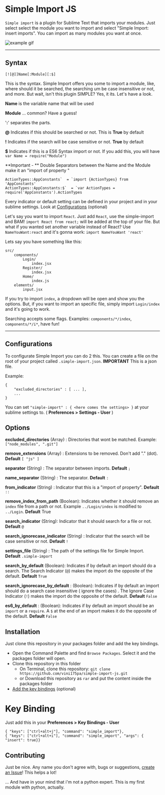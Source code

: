 Simple Import JS
===================

`Simple import` is a plugin for Sublime Text that imports your modules. Just select select the module you want to import and select "Simple Import: insert imports". You can import as many modules you want at once.

![example gif](https://raw.githubusercontent.com/vini175pa/simple-import-js/master/example.gif)



----------

Syntax
-------------

`[![@]]Name[:Module][:$]`

This is the syntax. Simple Import offers you some to import a module, like, where should it be searched, the searching um be case insensitive or not, and more. But wait, isn't this plugin SIMPLE? Yes, it its. Let's have a look.

**Name** is the variable name that will be used

**Module** ... common? Have a guess!

'**:**' separates the parts.

**@** Indicates if this should be searched or not. This is **True** by default

**!** Indicates if the search will be case sensitive or not. **True** by default

**$** Indicates if this is a ES6 Syntax import or not. If you add this, you will have `var Name = require("Module")`

 **Important - **  Double Separators between the Name and the Module make it an "import of property "

	ActionTypes::AppConstants`  = `import {ActionTypes} from 'AppConstants'
	ActionTypes::AppConstants:$`  = `var ActionTypes = require('AppConstants').ActionTypes

Every indicator or default setting can be defined in your project and in your sublime settings. Look at  [Configurations](#configurations) (optional)

Let's say you want to import `React`. Just add `React`, use the simple-import and BAM! `import React from react;` will be added at the top of your file. But what if you wanted set another variable instead of React? Use `NameYouWant:react` and it's gonna work: `import NameYouWant 'react'`

Lets say you have something like this:

	src/
		components/
			Login/
				index.jsx
			Register/
				index.jsx
			Home/
				index.js
		elements/
			input.jsx

If you try to import `index`, a dropdown will be open and show you the options. But, if you want to import an specific file, simply import `Login/index` and it's going to work.

Searching accepts some flags. Examples: `components/*/index`, `components/*/i*`, have fun!

----------

Configurations
-------------

To configurate Simple Import you can do 2 this. You can create a file on the root of your project called `.simple-import.json`. **IMPORTANT** This is a json file.

Example:

	{
		"excluded_directories" : [ ... ],
		...
	}


You can set `"simple-import" : { <here comes the settings> }` at your sublime settings to. ( **Preferences > Settings - User** )


## Options

**excluded_directories**  (Array) :   Directories that wont be matched. Example: `["node_modules", ".git"]`

**remove_extensions**  (Array) :   Extensions to be removed. Don't add "." (dot). **Default** `[ "js" ]`

**separator** (String) : The separator between imports. **Default** `;`

**name_separator** (String) : The separator. **Default** `:`

**from_indicator** (String) : Indicator that this is a "import of property". **Default** `::`

**remove_index_from_path** (Boolean): Indicates whether it should remove an `index` file from a path or not. Example `../Login/index` is modified to `../Login`. **Default** True

**search_indicator** (String): Indicator that it should search for a file or not. **Default** `@`

**search_ignorecase_indicator** (String) : Indicator that the search will be case sensitive or not.  **Default** `!`

**settings_file** (String) :  The path of the settings file for Simple Import. **Default** `.simple-import`

**search_by_default** (Boolean): Indicates if by default an import should do a search. The Search Indicator (`@`) makes the import do the opposite of the default. **Default** `True`

**search_ignorecase_by_default** :  (Boolean): Indicates if by default an import should do a search case insensitive ( ignore the cases) . The Ignore Case Indicator (`!`) makes the import do the opposite of the default. **Default** `False`

**es6_by_default** :  (Boolean): Indicates if by default an import should be an `import` or a `require`.  A `$` at the end of an import makes it do the opposite of the default. **Default** `False`


Installation
-------------

Just clone this repository in your packages folder and add the key bindings.

 - Open the Command Palette and find `Browse Packages`.  Select it and the packages folder will open.
 - Clone this repository in this folder
	 - On Terminal, clone this repository: `git clone https://github.com/vini175pa/simple-import-js.git`
	 - or Download this repository as `rar` and put the content inside the packages folder
 - [Add the key bindings](#key-binding) (optional)

# Key Binding
Just add this in your **Preferences > Key Bindings - User**

	{ "keys": ["ctrl+alt+j"], "command": "simple_import"},
	{ "keys": ["ctrl+alt+i"], "command": "simple_import", "args": { "insert": true}}


Contributing
-------------
Just be nice. Any name you don't agree with, bugs or suggestions, [create an Issue](https://github.com/vini175pa/simple-import-js/issues)! This helps a lot!

... And have in your mind that i'm not a python expert. This is my first module with python, actually.
